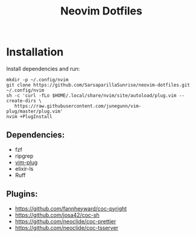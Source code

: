 <h1 align="center">Neovim Dotfiles</h1>
<br>

# Installation

Install dependencies and run:

    mkdir -p ~/.config/nvim
    git clone https://github.com/SarsaparillaSunrise/neovim-dotfiles.git ~/.config/nvim
    sh -c 'curl -fLo $HOME/.local/share/nvim/site/autoload/plug.vim --create-dirs \
       https://raw.githubusercontent.com/junegunn/vim-plug/master/plug.vim'
    nvim +PlugInstall


Dependencies:
-------------
  - fzf
  - ripgrep
  - [vim-plug](https://github.com/junegunn/vim-plug)
  - elixir-ls
  - Ruff


Plugins:
--------
  - https://github.com/fannheyward/coc-pyright
  - https://github.com/josa42/coc-sh
  - https://github.com/neoclide/coc-prettier
  - https://github.com/neoclide/coc-tsserver


